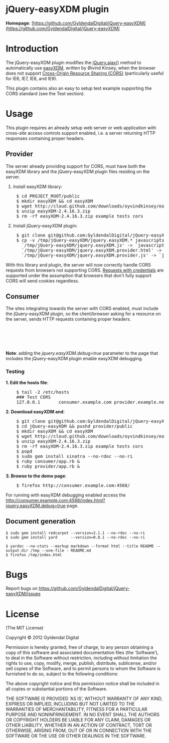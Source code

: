 # jQuery-easyXDM plugin

**Homepage**:     [https://github.com/GyldendalDigital/jQuery-easyXDM](https://github.com/GyldendalDigital/jQuery-easyXDM)

# Introduction

The jQuery-easyXDM plugin modifies the [jQuery.ajax()](http://api.jquery.com/jQuery.ajax/)
method to automatically use [easyXDM](http://easyxdm.net), written by Øivind Kinsey, when the browser does
 not support
[Cross-Origin Resource Sharing (CORS)](https://developer.mozilla.org/en/http_access_control)
(particularly useful for IE6, IE7, IE8, and IE9).

This plugin contains also an easy to setup test example supporting the CORS
standard (see the Test section).


# Usage

This plugin requires an already setup web server or web application with
cross-site access controls support enabled, i.e. a server returning HTTP
responses containing proper headers.

## Provider

The server already providing support for CORS, must have both the easyXDM
library and the jQuery-easyXDM plugin files residing on the server.

1. Install easyXDM library:

<pre class="note">
    $ cd PROJECT_ROOT/public
    $ mkdir easyXDM && cd easyXDM
    $ wget http://cloud.github.com/downloads/oyvindkinsey/easyXDM/easyXDM-2.4.16.3.zip
    $ unzip easyXDM-2.4.16.3.zip
    $ rm -rf easyXDM-2.4.16.3.zip example tests cors
</pre>

2.  Install jQuery-easyXDM plugin:

<pre class="note">
    $ git clone git@github.com:GyldendalDigital/jQuery-easyXDM.git /tmp/jQuery-easyXDM
    $ cp -v /tmp/jQuery-easyXDM/jquery.easyXDM.* javascripts/
      `/tmp/jQuery-easyXDM/jquery.easyXDM.js' -> `javascripts/jquery.easyXDM.js'
      `/tmp/jQuery-easyXDM/jquery.easyXDM.provider.html' -> `javascripts/jquery.easyXDM.provider.html'
      `/tmp/jQuery-easyXDM/jquery.easyXDM.provider.js' -> `javascripts/jquery.easyXDM.provider.js'
</pre>

With this library and plugin, the server will now correctly handle CORS
requests from browsers not supporting CORS.
<a href="https://developer.mozilla.org/en-US/docs/HTTP_access_control#Requests_with_credentials">
Requests with credentials</a> are supported under the assumption that browsers that don't
fully support CORS will send cookies regardless.

## Consumer

The sites integrating towards the server with CORS enabled, must include the
jQuery-easyXDM plugin, so the client/browser asking for a resource on the
server, sends HTTP requests containing proper headers.

<pre class="note">
  <script type="text/javascript" src="https://ajax.googleapis.com/ajax/libs/jquery/1.7.1/jquery.js"></script>
  <script type="text/javascript" src="/javascripts/jquery.easyXDM.js"></script>
</pre>

**Note**: adding the *jquery.easyXDM.debug=true* parameter to the page that
includes the jQuery-easyXDM plugin enable easyXDM debugging.


### Testing

**1. Edit the hosts file**:

<pre class="note">
    $ tail -2 /etc/hosts
    ### Test CORS
    127.0.0.1       consumer.example.com provider.example.net
</pre>

**2. Download easyXDM and**:

<pre class="note">
    $ git clone git@github.com:GyldendalDigital/jQuery-easyXDM.git
    $ cd jQuery-easyXDM && pushd provider/public
    $ mkdir easyXDM && cd easyXDM
    $ wget http://cloud.github.com/downloads/oyvindkinsey/easyXDM/easyXDM-2.4.16.3.zip
    $ unzip easyXDM-2.4.16.3.zip
    $ rm -rf easyXDM-2.4.16.3.zip example tests cors
    $ popd
    $ sudo gem install sinatra --no-rdoc --no-ri
    $ ruby consumer/app.rb &
    $ ruby provider/app.rb &
</pre>

**3. Browse to the demo page**:

<pre class="note">
    $ firefox http://consumer.example.com:4568/
</pre>

For running with easyXDM debugging enabled access the
http://consumer.example.com:4568/index.html?jquery.easyXDM.debug=true page.

## Document generation

    $ sudo gem install redcarpet --version=2.1.1 --no-rdoc --no-ri
    $ sudo gem install yard      --version=0.8.1 --no-rdoc --no-ri

    $ yardoc --no-stats --markup markdown --format html --title README --output-dir /tmp --one-file - README.md
    $ firefox /tmp/index.html


# Bugs

Report bugs on https://github.com/GyldendalDigital/jQuery-easyXDM/issues


# License

(The MIT License)

Copyright © 2012 Gyldendal Digital

Permission is hereby granted, free of charge, to any person obtaining
a copy of this software and associated documentation files (the
‘Software’), to deal in the Software without restriction, including
without limitation the rights to use, copy, modify, merge, publish,
distribute, sublicense, and/or sell copies of the Software, and to
permit persons to whom the Software is furnished to do so, subject to
the following conditions:

The above copyright notice and this permission notice shall be
included in all copies or substantial portions of the Software.

THE SOFTWARE IS PROVIDED ‘AS IS’, WITHOUT WARRANTY OF ANY KIND,
EXPRESS OR IMPLIED, INCLUDING BUT NOT LIMITED TO THE WARRANTIES OF
MERCHANTABILITY, FITNESS FOR A PARTICULAR PURPOSE AND
NONINFRINGEMENT. IN NO EVENT SHALL THE AUTHORS OR COPYRIGHT HOLDERS BE
LIABLE FOR ANY CLAIM, DAMAGES OR OTHER LIABILITY, WHETHER IN AN ACTION
OF CONTRACT, TORT OR OTHERWISE, ARISING FROM, OUT OF OR IN CONNECTION
WITH THE SOFTWARE OR THE USE OR OTHER DEALINGS IN THE SOFTWARE.
